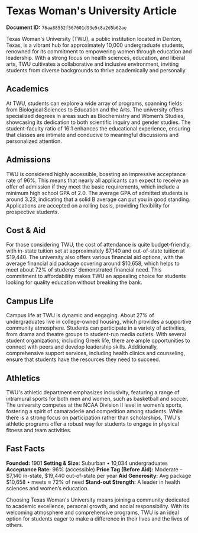 # Texas Woman's University Article

**Document ID:** `76aa88552f567601d93e5c8a2d5b62ae`

Texas Woman's University (TWU), a public institution located in Denton, Texas, is a vibrant hub for approximately 10,000 undergraduate students, renowned for its commitment to empowering women through education and leadership. With a strong focus on health sciences, education, and liberal arts, TWU cultivates a collaborative and inclusive environment, inviting students from diverse backgrounds to thrive academically and personally.

## Academics
At TWU, students can explore a wide array of programs, spanning fields from Biological Sciences to Education and the Arts. The university offers specialized degrees in areas such as Biochemistry and Women’s Studies, showcasing its dedication to both scientific inquiry and gender studies. The student-faculty ratio of 16:1 enhances the educational experience, ensuring that classes are intimate and conducive to meaningful discussions and personalized attention.

## Admissions
TWU is considered highly accessible, boasting an impressive acceptance rate of 96%. This means that nearly all applicants can expect to receive an offer of admission if they meet the basic requirements, which include a minimum high school GPA of 2.0. The average GPA of admitted students is around 3.23, indicating that a solid B average can put you in good standing. Applications are accepted on a rolling basis, providing flexibility for prospective students.

## Cost & Aid
For those considering TWU, the cost of attendance is quite budget-friendly, with in-state tuition set at approximately $7,140 and out-of-state tuition at $19,440. The university also offers various financial aid options, with the average financial aid package covering around $10,658, which helps to meet about 72% of students' demonstrated financial need. This commitment to affordability makes TWU an appealing choice for students looking for quality education without breaking the bank.

## Campus Life
Campus life at TWU is dynamic and engaging. About 27% of undergraduates live in college-owned housing, which provides a supportive community atmosphere. Students can participate in a variety of activities, from drama and theatre groups to student-run media outlets. With several student organizations, including Greek life, there are ample opportunities to connect with peers and develop leadership skills. Additionally, comprehensive support services, including health clinics and counseling, ensure that students have the resources they need to succeed.

## Athletics
TWU's athletic department emphasizes inclusivity, featuring a range of intramural sports for both men and women, such as basketball and soccer. The university competes at the NCAA Division II level in women’s sports, fostering a spirit of camaraderie and competition among students. While there is a strong focus on participation rather than scholarships, TWU's athletic programs offer a robust way for students to engage in physical fitness and team activities.

## Fast Facts
**Founded:** 1901
**Setting & Size:** Suburban • 10,034 undergraduates
**Acceptance Rate:** 96% (accessible)
**Price Tag (Before Aid):** Moderate – $7,140 in-state, $19,440 out-of-state per year
**Aid Generosity:** Avg package $10,658 • meets ≈ 72% of need
**Stand-out Strength:** A leader in health sciences and women’s education.

Choosing Texas Woman's University means joining a community dedicated to academic excellence, personal growth, and social responsibility. With its welcoming atmosphere and comprehensive programs, TWU is an ideal option for students eager to make a difference in their lives and the lives of others.
